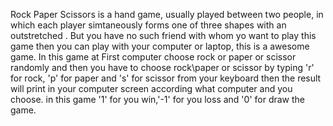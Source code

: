 Rock Paper Scissors is a hand game, usually played between two people, in which each player simtaneously forms one of three shapes with an outstretched . But you have no such friend with whom yo want to play this game then you can play with your computer or laptop, this is a awesome game. In this game at First computer choose rock or paper or scissor randomly and then you have to choose rock\paper or scissor by typing 'r' for rock, 'p' for paper and 's' for scissor from your keyboard then the result will print in your computer screen according what computer and you choose. in this game '1' for you win,'-1' for you loss and '0' for draw the game.
